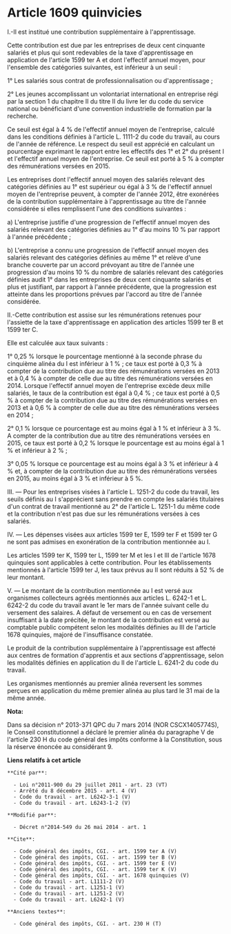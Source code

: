 # Article 1609 quinvicies

I.-Il est institué une contribution supplémentaire à l'apprentissage. 

Cette contribution est due par les entreprises de deux cent cinquante salariés et plus qui sont redevables de la taxe
d'apprentissage en application de l'article 1599 ter A et dont l'effectif annuel moyen, pour l'ensemble des catégories
suivantes, est inférieur à un seuil : 

1° Les salariés sous contrat de professionnalisation ou d'apprentissage ; 

2° Les jeunes accomplissant un volontariat international en entreprise régi par la section 1 du chapitre II du titre II du
livre Ier du code du service national ou bénéficiant d'une convention industrielle de formation par la recherche. 

Ce seuil est égal à 4 % de l'effectif annuel moyen de l'entreprise, calculé dans les conditions définies à l'article L.
1111-2 du code du travail, au cours de l'année de référence. Le respect du seuil est apprécié en calculant un pourcentage
exprimant le rapport entre les effectifs des 1° et 2° du présent I et l'effectif annuel moyen de l'entreprise. Ce seuil est
porté à 5 % à compter des rémunérations versées en 2015. 

Les entreprises dont l'effectif annuel moyen des salariés relevant des catégories définies au 1° est supérieur ou égal à 3 %
de l'effectif annuel moyen de l'entreprise peuvent, à compter de l'année 2012, être exonérées de la contribution
supplémentaire à l'apprentissage au titre de l'année considérée si elles remplissent l'une des conditions suivantes : 

a) L'entreprise justifie d'une progression de l'effectif annuel moyen des salariés relevant des catégories définies au 1°
d'au moins 10 % par rapport à l'année précédente ; 

b) L'entreprise a connu une progression de l'effectif annuel moyen des salariés relevant des catégories définies au même 1°
et relève d'une branche couverte par un accord prévoyant au titre de l'année une progression d'au moins 10 % du nombre de
salariés relevant des catégories définies audit 1° dans les entreprises de deux cent cinquante salariés et plus et
justifiant, par rapport à l'année précédente, que la progression est atteinte dans les proportions prévues par l'accord au
titre de l'année considérée. 

II.-Cette contribution est assise sur les rémunérations retenues pour l'assiette de la taxe d'apprentissage en application
des articles 1599 ter B et 1599 ter C. 

Elle est calculée aux taux suivants : 

1° 0,25 % lorsque le pourcentage mentionné à la seconde phrase du cinquième alinéa du I est inférieur à 1 % ; ce taux est
porté à 0,3 % à compter de la contribution due au titre des rémunérations versées en 2013 et à 0,4 % à compter de celle due
au titre des rémunérations versées en 2014. Lorsque l'effectif annuel moyen de l'entreprise excède deux mille salariés, le
taux de la contribution est égal à 0,4 % ; ce taux est porté à 0,5 % à compter de la contribution due au titre des
rémunérations versées en 2013 et à 0,6 % à compter de celle due au titre des rémunérations versées en 2014 ; 

2° 0,1 % lorsque ce pourcentage est au moins égal à 1 % et inférieur à 3 %. A compter de la contribution due au titre des
rémunérations versées en 2015, ce taux est porté à 0,2 % lorsque le pourcentage est au moins égal à 1 % et inférieur à 2 % ; 

3° 0,05 % lorsque ce pourcentage est au moins égal à 3 % et inférieur à 4 % et, à compter de la contribution due au titre des
rémunérations versées en 2015, au moins égal à 3 % et inférieur à 5 %. 

III. ― Pour les entreprises visées à l'article L. 1251-2 du code du travail, les seuils définis au I s'apprécient sans
prendre en compte les salariés titulaires d'un contrat de travail mentionné au 2° de l'article L. 1251-1 du même code et la
contribution n'est pas due sur les rémunérations versées à ces salariés. 

IV. ― Les dépenses visées aux articles 1599 ter E, 1599 ter F et 1599 ter G ne sont pas admises en exonération de la
contribution mentionnée au I. 

Les articles 1599 ter K, 1599 ter L, 1599 ter M et les I et III de l'article 1678 quinquies sont applicables à cette
contribution. Pour les établissements mentionnés à l'article 1599 ter J, les taux prévus au II sont réduits à 52 % de leur
montant. 

V. ― Le montant de la contribution mentionnée au I est versé aux organismes collecteurs agréés mentionnés aux articles L.
6242-1 et L. 6242-2 du code du travail avant le 1er mars de l'année suivant celle du versement des salaires. A défaut de
versement ou en cas de versement insuffisant à la date précitée, le montant de la contribution est versé au comptable public
compétent selon les modalités définies au III de l'article 1678 quinquies, majoré de l'insuffisance constatée. 

Le produit de la contribution supplémentaire à l'apprentissage est affecté aux centres de formation d'apprentis et aux
sections d'apprentissage, selon les modalités définies en application du II de l'article L. 6241-2 du code du travail. 

Les organismes mentionnés au premier alinéa reversent les sommes perçues en application du même premier alinéa au plus tard
le 31 mai de la même année.

**Nota:**

Dans sa décision n° 2013-371 QPC du 7 mars 2014 (NOR CSCX1405774S), le Conseil constitutionnel a déclaré le premier alinéa du
paragraphe V de l'article 230 H du code général des impôts conforme à la Constitution, sous la réserve énoncée au considérant
9.

**Liens relatifs à cet article**

	**Cité par**:

	  - Loi n°2011-900 du 29 juillet 2011 - art. 23 (VT)
	  - Arrêté du 8 décembre 2015 - art. 4 (V)
	  - Code du travail - art. L6242-3-1 (V)
	  - Code du travail - art. L6243-1-2 (V)

	**Modifié par**:

	  - Décret n°2014-549 du 26 mai 2014 - art. 1

	**Cite**:

	  - Code général des impôts, CGI. - art. 1599 ter A (V)
	  - Code général des impôts, CGI. - art. 1599 ter B (V)
	  - Code général des impôts, CGI. - art. 1599 ter E (V)
	  - Code général des impôts, CGI. - art. 1599 ter K (V)
	  - Code général des impôts, CGI. - art. 1678 quinquies (V)
	  - Code du travail - art. L1111-2 (V)
	  - Code du travail - art. L1251-1 (V)
	  - Code du travail - art. L1251-2 (V)
	  - Code du travail - art. L6242-1 (V)

	**Anciens textes**:

	  - Code général des impôts, CGI. - art. 230 H (T)
